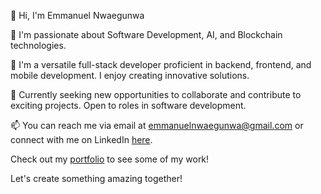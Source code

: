 👋 Hi, I'm Emmanuel Nwaegunwa

👀 I'm passionate about Software Development, AI, and Blockchain technologies.

🌱 I'm a versatile full-stack developer proficient in backend, frontend, and mobile development. I enjoy creating innovative solutions.

💼 Currently seeking new opportunities to collaborate and contribute to exciting projects. Open to roles in software development.

📫 You can reach me via email at emmanuelnwaegunwa@gmail.com or connect with me on LinkedIn [here](https://www.linkedin.com/in/emmanuel-nwaegunwa/).

Check out my [portfolio](https://maxzeno.vercel.app) to see some of my work!

Let's create something amazing together!
